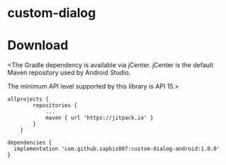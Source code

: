 # custom-dialog

# Download
<The Gradle dependency is available via jCenter. jCenter is the default Maven repository used by Android Studio.

The minimum API level supported by this library is API 15.>
```
allprojects {
		repositories {
			...
			maven { url 'https://jitpack.io' }
		}
	}
  
dependencies {
  implementation 'com.github.sapbis007:custom-dialog-android:1.0.0'
}
```

